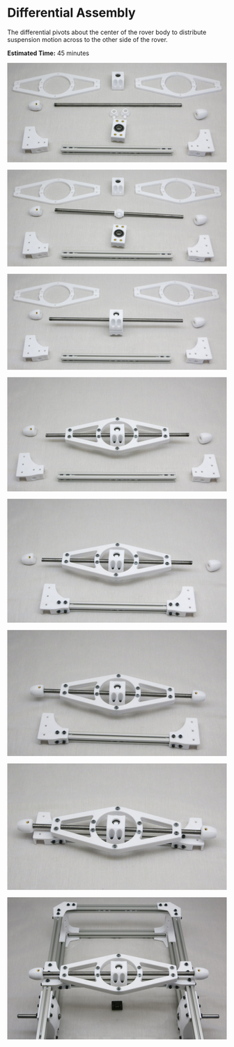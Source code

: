 # Differential Assembly

The differential pivots about the center of the rover body to distribute suspension motion across
to the other side of the rover.

**Estimated Time:** 45 minutes

![Differntial parts](images/Differential01-Parts.jpg)

![Differential rod support installed](images/Differential02-RodSupport.jpg)

![Upper and lower part of differential installed](images/Differential03-UpperLower.jpg)

![Brace installed](images/Differential04-Brace.jpg)

![Left and right brackets for differential beam installed](images/Differential05-Beam.jpg)

![Links at end of pivot bar installed](images/Differential06-Links.jpg)

![Differential complete](images/Differential07-Complete.jpg)

![Differential mounted on body](images/Differential08-Installed.jpg)
